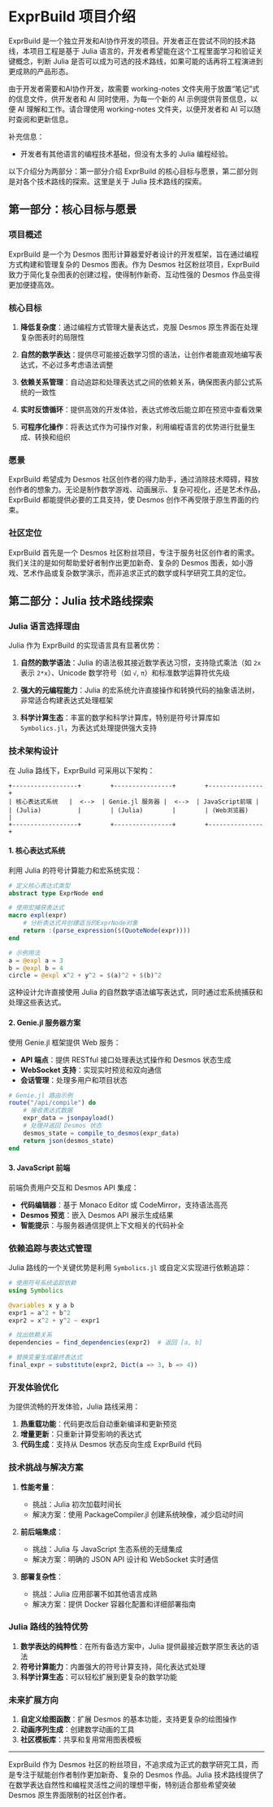 # ExprBuild 项目介绍

ExprBuild 是一个独立开发和AI协作开发的项目。开发者正在尝试不同的技术路线，本项目工程是基于 Julia 语言的，开发者希望能在这个工程里面学习和验证关键概念，判断 Julia 是否可以成为可选的技术路线，如果可能的话再将工程演进到更成熟的产品形态。

由于开发者需要和AI协作开发，故需要 working-notes 文件夹用于放置“笔记”式的信息文件，供开发者和 AI 同时使用，为每一个新的 AI 示例提供背景信息，以便 AI 理解和工作。请合理使用 working-notes 文件夹，以便开发者和 AI 可以随时查阅和更新信息。

补充信息：
- 开发者有其他语言的编程技术基础，但没有太多的 Julia 编程经验。

以下介绍分为两部分：第一部分介绍 ExprBuild 的核心目标与愿景，第二部分则是对各个技术路线的探索。这里是关于 Julia 技术路线的探索。

## 第一部分：核心目标与愿景

### 项目概述

ExprBuild 是一个为 Desmos 图形计算器爱好者设计的开发框架，旨在通过编程方式构建和管理复杂的 Desmos 图表。作为 Desmos 社区粉丝项目，ExprBuild 致力于简化复杂图表的创建过程，使得制作新奇、互动性强的 Desmos 作品变得更加便捷高效。

### 核心目标

1. **降低复杂度**：通过编程方式管理大量表达式，克服 Desmos 原生界面在处理复杂图表时的局限性

2. **自然的数学表达**：提供尽可能接近数学习惯的语法，让创作者能直观地编写表达式，不必过多考虑语法调整

3. **依赖关系管理**：自动追踪和处理表达式之间的依赖关系，确保图表内部公式系统的一致性

4. **实时反馈循环**：提供高效的开发体验，表达式修改后能立即在预览中查看效果

5. **可程序化操作**：将表达式作为可操作对象，利用编程语言的优势进行批量生成、转换和组织

### 愿景

ExprBuild 希望成为 Desmos 社区创作者的得力助手，通过消除技术障碍，释放创作者的想象力。无论是制作数学游戏、动画展示、复杂可视化，还是艺术作品，ExprBuild 都能提供必要的工具支持，使 Desmos 创作不再受限于原生界面的约束。

### 社区定位

ExprBuild 首先是一个 Desmos 社区粉丝项目，专注于服务社区创作者的需求。我们关注的是如何帮助爱好者制作出更加新奇、复杂的 Desmos 图表，如小游戏、艺术作品或复杂数学演示，而非追求正式的数学或科学研究工具的定位。

## 第二部分：Julia 技术路线探索

### Julia 语言选择理由

Julia 作为 ExprBuild 的实现语言具有显著优势：

1. **自然的数学语法**：Julia 的语法极其接近数学表达习惯，支持隐式乘法（如 `2x` 表示 `2*x`）、Unicode 数学符号（如 `√`, `π`）和标准数学运算符优先级

2. **强大的元编程能力**：Julia 的宏系统允许直接操作和转换代码的抽象语法树，非常适合构建表达式处理框架

3. **科学计算生态**：丰富的数学和科学计算库，特别是符号计算库如 `Symbolics.jl`，为表达式处理提供强大支持

### 技术架构设计

在 Julia 路线下，ExprBuild 可采用以下架构：

```
+------------------+        +----------------+        +---------------+
| 核心表达式系统   |  <-->  | Genie.jl 服务器 |  <-->  | JavaScript前端 |
| (Julia)          |        | (Julia)        |        | (Web浏览器)    |
+------------------+        +----------------+        +---------------+
```

#### 1. 核心表达式系统

利用 Julia 的符号计算能力和宏系统实现：

```julia
# 定义核心表达式类型
abstract type ExprNode end

# 使用宏捕获表达式
macro expl(expr)
    # 分析表达式并创建适当的ExprNode对象
    return :(parse_expression($(QuoteNode(expr))))
end

# 示例用法
a = @expl a = 3
b = @expl b = 4
circle = @expl x^2 + y^2 = $(a)^2 + $(b)^2
```

这种设计允许直接使用 Julia 的自然数学语法编写表达式，同时通过宏系统捕获和处理这些表达式。

#### 2. Genie.jl 服务器方案

使用 Genie.jl 框架提供 Web 服务：

- **API 端点**：提供 RESTful 接口处理表达式操作和 Desmos 状态生成
- **WebSocket 支持**：实现实时预览和双向通信
- **会话管理**：处理多用户和项目状态

```julia
# Genie.jl 路由示例
route("/api/compile") do
    # 接收表达式数据
    expr_data = jsonpayload()
    # 处理并返回 Desmos 状态
    desmos_state = compile_to_desmos(expr_data)
    return json(desmos_state)
end
```

#### 3. JavaScript 前端

前端负责用户交互和 Desmos API 集成：

- **代码编辑器**：基于 Monaco Editor 或 CodeMirror，支持语法高亮
- **Desmos 预览**：嵌入 Desmos API 展示生成结果
- **智能提示**：与服务器通信提供上下文相关的代码补全

### 依赖追踪与表达式管理

Julia 路线的一个关键优势是利用 `Symbolics.jl` 或自定义实现进行依赖追踪：

```julia
# 使用符号系统追踪依赖
using Symbolics

@variables x y a b
expr1 = a^2 + b^2
expr2 = x^2 + y^2 ~ expr1

# 找出依赖关系
dependencies = find_dependencies(expr2)  # 返回 [a, b]

# 替换变量生成最终表达式
final_expr = substitute(expr2, Dict(a => 3, b => 4))
```

### 开发体验优化

为提供流畅的开发体验，Julia 路线采用：

1. **热重载功能**：代码更改后自动重新编译和更新预览
2. **增量更新**：只重新计算受影响的表达式
3. **代码生成**：支持从 Desmos 状态反向生成 ExprBuild 代码

### 技术挑战与解决方案

1. **性能考量**：
   - 挑战：Julia 初次加载时间长
   - 解决方案：使用 PackageCompiler.jl 创建系统映像，减少启动时间

2. **前后端集成**：
   - 挑战：Julia 与 JavaScript 生态系统的无缝集成
   - 解决方案：明确的 JSON API 设计和 WebSocket 实时通信

3. **部署复杂性**：
   - 挑战：Julia 应用部署不如其他语言成熟
   - 解决方案：提供 Docker 容器化配置和详细部署指南

### Julia 路线的独特优势

1. **数学表达的纯粹性**：在所有备选方案中，Julia 提供最接近数学原生表达的语法
2. **符号计算能力**：内置强大的符号计算支持，简化表达式处理
3. **科学计算生态**：可以轻松扩展到更复杂的数学功能

### 未来扩展方向

1. **自定义绘图函数**：扩展 Desmos 的基本功能，支持更复杂的绘图操作
2. **动画序列生成**：创建数学动画的工具
3. **社区模板库**：共享和复用常用图表模板

---

ExprBuild 作为 Desmos 社区的粉丝项目，不追求成为正式的数学研究工具，而是专注于赋能创作者制作更加新奇、复杂的 Desmos 作品。Julia 技术路线提供了在数学表达自然性和编程灵活性之间的理想平衡，特别适合那些希望突破 Desmos 原生界面限制的社区创作者。